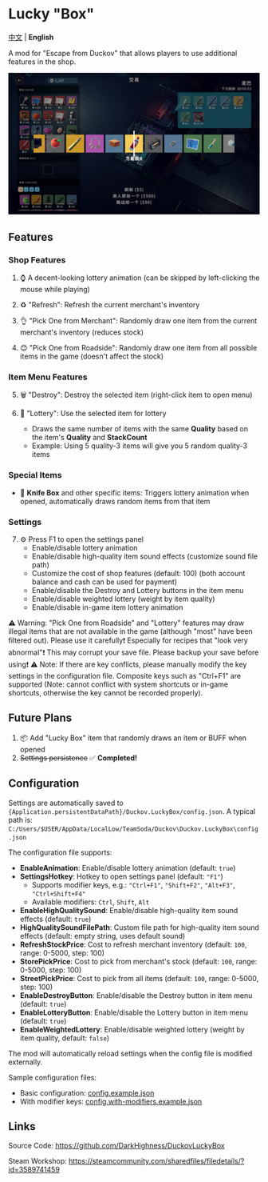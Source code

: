 # Lucky "Box"

[中文](README.md) | **English**

A mod for "Escape from Duckov" that allows players to use additional features in the shop.

![Screenshot](imgs/Screenshot.png)

## Features

### Shop Features

1. ⌚ A decent-looking lottery animation (can be skipped by left-clicking the mouse while playing)

2. ♻️ "Refresh": Refresh the current merchant's inventory

3. 👌 "Pick One from Merchant": Randomly draw one item from the current merchant's inventory (reduces stock)

4. 😊 "Pick One from Roadside": Randomly draw one item from all possible items in the game (doesn't affect the stock)

### Item Menu Features

5. 🗑️ "Destroy": Destroy the selected item (right-click item to open menu)

6. 🎰 "Lottery": Use the selected item for lottery
   - Draws the same number of items with the same **Quality** based on the item's **Quality** and **StackCount**
   - Example: Using 5 quality-3 items will give you 5 random quality-3 items

### Special Items

- 🎁 **Knife Box** and other specific items: Triggers lottery animation when opened, automatically draws random items from that item

### Settings

7. ⚙️ Press F1 to open the settings panel
   - Enable/disable lottery animation
   - Enable/disable high-quality item sound effects (customize sound file path)
   - Customize the cost of shop features (default: 100) (both account balance and cash can be used for payment)
   - Enable/disable the Destroy and Lottery buttons in the item menu
   - Enable/disable weighted lottery (weight by item quality)
   - Enable/disable in-game item lottery animation

⚠️ Warning: "Pick One from Roadside" and "Lottery" features may draw illegal items that are not available in the game (although "most" have been filtered out). Please use it carefully❗ Especially for recipes that "look very abnormal"❗ This may corrupt your save file. Please backup your save before using❗
⚠️ Note: If there are key conflicts, please manually modify the key settings in the configuration file. Composite keys such as "Ctrl+F1" are supported (Note: cannot conflict with system shortcuts or in-game shortcuts, otherwise the key cannot be recorded properly).

## Future Plans

1. 📦 Add "Lucky Box" item that randomly draws an item or BUFF when opened
2. ~~Settings persistence~~ ✅ **Completed!**

## Configuration

Settings are automatically saved to `{Application.persistentDataPath}/Duckov.LuckyBox/config.json`. A typical path is: `C:/Users/$USER/AppData/LocalLow/TeamSoda/Duckov\Duckov.LuckyBox\config.json`

The configuration file supports:

- **EnableAnimation**: Enable/disable lottery animation (default: `true`)
- **SettingsHotkey**: Hotkey to open settings panel (default: `"F1"`)
  - Supports modifier keys, e.g.: `"Ctrl+F1"`, `"Shift+F2"`, `"Alt+F3"`, `"Ctrl+Shift+F4"`
  - Available modifiers: `Ctrl`, `Shift`, `Alt`
- **EnableHighQualitySound**: Enable/disable high-quality item sound effects (default: `true`)
- **HighQualitySoundFilePath**: Custom file path for high-quality item sound effects (default: empty string, uses default sound)
- **RefreshStockPrice**: Cost to refresh merchant inventory (default: `100`, range: 0-5000, step: 100)
- **StorePickPrice**: Cost to pick from merchant's stock (default: `100`, range: 0-5000, step: 100)
- **StreetPickPrice**: Cost to pick from all items (default: `100`, range: 0-5000, step: 100)
- **EnableDestroyButton**: Enable/disable the Destroy button in item menu (default: `true`)
- **EnableLotteryButton**: Enable/disable the Lottery button in item menu (default: `true`)
- **EnableWeightedLottery**: Enable/disable weighted lottery (weight by item quality, default: `false`)

The mod will automatically reload settings when the config file is modified externally.

Sample configuration files:
- Basic configuration: [config.example.json](config.example.json)
- With modifier keys: [config.with-modifiers.example.json](config.with-modifiers.example.json)

## Links

Source Code: https://github.com/DarkHighness/DuckovLuckyBox

Steam Workshop: https://steamcommunity.com/sharedfiles/filedetails/?id=3589741459